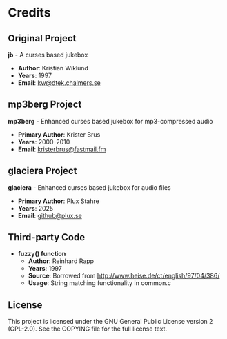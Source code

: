 # Credits

## Original Project
**jb** - A curses based jukebox
- **Author**: Kristian Wiklund
- **Years**: 1997
- **Email**: kw@dtek.chalmers.se

## mp3berg Project
**mp3berg** - Enhanced curses based jukebox for mp3-compressed audio
- **Primary Author**: Krister Brus
- **Years**: 2000-2010
- **Email**: kristerbrus@fastmail.fm

## glaciera Project
**glaciera** - Enhanced curses based jukebox for audio files
- **Primary Author**: Plux Stahre
- **Years**: 2025
- **Email**: github@plux.se

## Third-party Code
- **fuzzy() function**
  - **Author**: Reinhard Rapp
  - **Years**: 1997
  - **Source**: Borrowed from http://www.heise.de/ct/english/97/04/386/
  - **Usage**: String matching functionality in common.c

## License
This project is licensed under the GNU General Public License version 2 (GPL-2.0).
See the COPYING file for the full license text.
